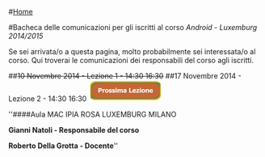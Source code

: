 #[Home](README.md)

#Bacheca delle comunicazioni per gli iscritti al corso _Android - Luxemburg 2014/2015_

Se sei arrivata/o a questa pagina, molto probabilmente sei interessata/o al corso. Qui troverai le comunicazioni dei responsabili del corso agli iscritti.

##~~10 Novembre 2014 - Lezione 1 - 14:30 16:30~~ 
##17 Novembre 2014 - Lezione 2 - 14:30 16:30 ![prossima lezione](https://github.com/rdgmus/Luxemburg/blob/master/images/next%20lesson.png)

''####Aula MAC IPIA ROSA LUXEMBURG MILANO

**Gianni Natoli - Responsabile del corso**

**Roberto Della Grotta - Docente**''
